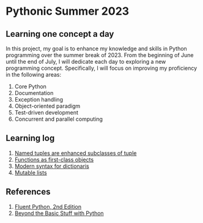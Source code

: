 # Pythonic Summer 2023

## Learning one concept a day

In this project, my goal is to enhance my knowledge and skills in Python programming over the summer break of 2023. From the beginning of June until the end of July, I will dedicate each day to exploring a new programming concept. Specifically, I will focus on improving my proficiency in the following areas:

1. Core Python
2. Documentation
2. Exception handling
3. Object-oriented paradigm
4. Test-driven development
5. Concurrent and parallel computing

## Learning log

1. [Named tuples are enhanced subclasses of tuple](./01-namedtuples.ipynb)
2. [Functions as first-class objects](./02-functions-are-first-class-objects.ipynb)
3. [Modern syntax for dictionaris](./03-modern-syntax-for-dictionaries.ipynb)
4. [Mutable lists](./04-mutable-lists.ipynb)

## References

1. [Fluent Python, 2nd Edition](https://www.oreilly.com/library/view/fluent-python-2nd/9781492056348/)
2. [Beyond the Basic Stuff with Python](https://www.oreilly.com/library/view/beyond-the-basic/9781098128203/)